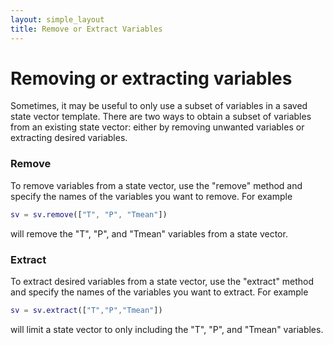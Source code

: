 ```yaml
---
layout: simple_layout
title: Remove or Extract Variables
---
```


# Removing or extracting variables

Sometimes, it may be useful to only use a subset of variables in a saved state vector template. There are two ways to obtain a subset of variables from an existing state vector: either by removing unwanted variables or extracting desired variables.

### Remove

To remove variables from a state vector, use the "remove" method and specify the names of the variables you want to remove. For example
```matlab
sv = sv.remove(["T", "P", "Tmean"])
```
will remove the "T", "P", and "Tmean" variables from a state vector.

### Extract

To extract desired variables from a state vector, use the "extract" method and specify the names of the variables you want to extract. For example
```matlab
sv = sv.extract(["T","P","Tmean"])
```
will limit a state vector to only including the "T", "P", and "Tmean" variables.
